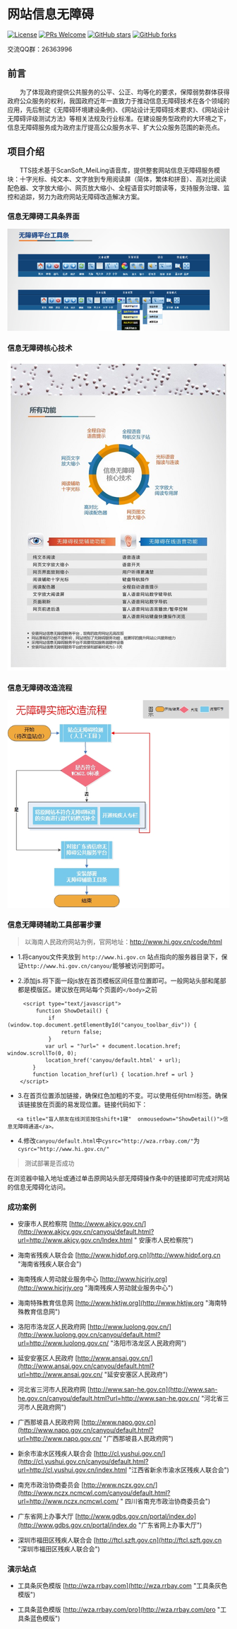 ﻿# 网站信息无障碍
[![License](https://img.shields.io/badge/license-MIT-blue.svg)](LICENSE)
[![PRs Welcome](https://img.shields.io/badge/PRs-welcome-brightgreen.svg)](https://github.com/gemgin/AmblyopiaTool/pulls)
[![GitHub stars](https://img.shields.io/github/stars/gemgin/AmblyopiaTool.svg?style=social&label=Stars)](https://github.com/gemgin/AmblyopiaTool)
[![GitHub forks](https://img.shields.io/github/forks/gemgin/AmblyopiaTool.svg?style=social&label=Fork)](https://github.com/gemgin/AmblyopiaTool)

交流QQ群：26363996

## 前言

　　为了体现政府提供公共服务的公平、公正、均等化的要求，保障弱势群体获得政府公众服务的权利，我国政府近年一直致力于推动信息无障碍技术在各个领域的应用，先后制定《无障碍环境建设条例》、《网站设计无障碍技术要求》、《网站设计无障碍评级测试方法》等相关法规及行业标准。在建设服务型政府的大环境之下，信息无障碍服务成为政府主厅提高公众服务水平、扩大公众服务范围的新亮点。

## 项目介绍

　　TTS技术基于ScanSoft_MeiLing语音库，提供整套网站信息无障碍服务模块：十字光标、纯文本、文字放到专用阅读屏（简体，繁体和拼音）、高对比阅读配色器、文字放大缩小、网页放大缩小、全程语音实时朗读等，支持服务治理、监控和追踪，努力为政府网站无障碍改造解决方案。

### 信息无障碍工具条界面
![信息无障碍工具条界面](doc/%E6%97%A0%E9%9A%9C%E7%A2%8D%E5%B7%A5%E5%85%B7%E6%9D%A1%E7%95%8C%E9%9D%A2.png)

### 信息无障碍核心技术
![信息无障碍核心技术](doc/%E4%BF%A1%E6%81%AF%E6%97%A0%E9%9A%9C%E7%A2%8D%E6%A0%B8%E5%BF%83%E6%8A%80%E6%9C%AF.jpg)

### 信息无障碍改造流程
![信息无障碍改造流程](doc/%E6%97%A0%E9%9A%9C%E7%A2%8D%E6%9C%8D%E5%8A%A1%E6%B5%81%E7%A8%8B.jpg)

### 信息无障碍辅助工具部署步骤

> 以海南人民政府网站为例，官网地址：http://www.hi.gov.cn/code/html

- 1.将canyou文件夹放到 ```http://www.hi.gov.cn``` 站点指向的服务器目录下，保证```http://www.hi.gov.cn/canyou/```能够被访问到即可。

- 2.添加js.将下面一段js放在首页模板区间任意位置即可。一般网站头部和尾部都是模版区。建议放在网站每个页面的```</body>```之前
```
     <script type="text/javascript">
         function ShowDetail() {
             if (window.top.document.getElementById("canyou_toolbar_div")) {
                 return false;
             }
            var url = "?url=" + document.location.href; window.scrollTo(0, 0);
            location_href('canyou/default.html' + url);
        }
        function location_href(url) { location.href = url }
    </script>
```
- 3.在首页位置添加链接，确保红色加粗的不变。可以使用任何html标签。确保该链接放在页面的易发现位置。链接代码如下：
```
   <a title="盲人朋友在线浏览按住shift+1键"  onmousedown="ShowDetail()">信息无障碍通道</a>。
```
- 4.修改```canyou/default.html```中```cysrc="http://wza.rrbay.com/"```为```cysrc="http://www.hi.gov.cn/" ```


> 测试部署是否成功

   在浏览器中输入地址或通过单击原网站头部无障碍操作条中的链接即可完成对网站的信息无障碍化访问。

### 成功案例

- 安康市人民检察院 [http://www.akjcy.gov.cn/](http://www.akjcy.gov.cn/canyou/default.html?url=http://www.akjcy.gov.cn/Index.html " 安康市人民检察院")

- 海南省残疾人联合会 [http://www.hidpf.org.cn](http://www.hidpf.org.cn "海南省残疾人联合会")

- 海南残疾人劳动就业服务中心 [http://www.hicjrjy.org](http://www.hicjrjy.org "海南残疾人劳动就业服务中心")

- 海南特殊教育信息网 [http://www.hktjw.org](http://www.hktjw.org "海南特殊教育信息网")

- 洛阳市洛龙区人民政府网 [http://www.luolong.gov.cn/](http://www.luolong.gov.cn/canyou/default.html?url=http://www.luolong.gov.cn/ "洛阳市洛龙区人民政府网")

- 延安安塞区人民政府 [http://www.ansai.gov.cn/](http://www.ansai.gov.cn/canyou/default.html?url=http://www.ansai.gov.cn/ "延安安塞区人民政府")

- 河北省三河市人民政府网 [http://www.san-he.gov.cn](http://www.san-he.gov.cn/canyou/default.html?url=http://www.san-he.gov.cn/ "河北省三河市人民政府网")

- 广西那坡县人民政府网 [http://www.napo.gov.cn](http://www.napo.gov.cn/canyou/default.html?url=http://www.napo.gov.cn/ "广西那坡县人民政府网")

- 新余市渝水区残疾人联合会 [http://cl.yushui.gov.cn/](http://cl.yushui.gov.cn/canyou/default.html?url=http://cl.yushui.gov.cn/index.html "江西省新余市渝水区残疾人联合会")

- 南充市政治协商委员会 [http://www.nczx.gov.cn/](http://www.nczx.ncmcwl.com/canyou/default.html?url=http://www.nczx.ncmcwl.com/ " 四川省南充市政治协商委员会")

- 广东省网上办事大厅 [http://www.gdbs.gov.cn/portal/index.do](http://www.gdbs.gov.cn/portal/index.do "广东省网上办事大厅")

- 深圳市福田区残疾人联合会 [http://ftcl.szft.gov.cn](http://ftcl.szft.gov.cn "深圳市福田区残疾人联合会")

### 演示站点

- 工具条灰色模版 [http://wza.rrbay.com](http://wza.rrbay.com "工具条灰色模版")

- 工具条蓝色模版 [http://wza.rrbay.com/pro](http://wza.rrbay.com/pro "工具条蓝色模版")

